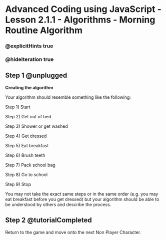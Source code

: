 # Advanced Coding using JavaScript - Lesson 2.1.1 - Algorithms - Morning Routine Algorithm
### @explicitHints true
### @hideIteration true

## Step 1 @unplugged

**Creating the algorithm**

Your algorithm should resemble something like the following:

Step 1) Start

Step 2) Get out of bed

Step 3) Shower or get washed

Step 4) Get dressed

Step 5) Eat breakfast

Step 6) Brush teeth

Step 7) Pack school bag

Step 8) Go to school

Step 9) Stop

You may not take the exact same steps or in the same order (e.g. you may eat breakfast before you get dressed) but your algorithm should be able to be understood by others and describe the process.

## Step 2 @tutorialCompleted
Return to the game and move onto the next Non Player Character.